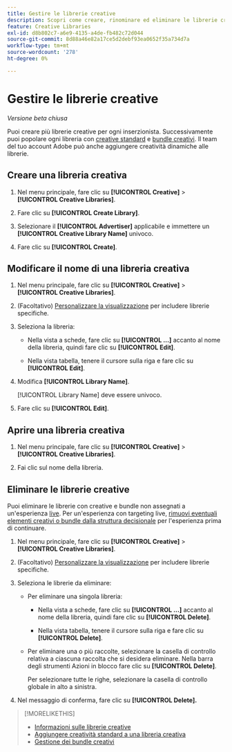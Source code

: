 ```yaml
---
title: Gestire le librerie creative
description: Scopri come creare, rinominare ed eliminare le librerie creative.
feature: Creative Libraries
exl-id: d8b802c7-a6e9-4135-a4de-fb482c72d044
source-git-commit: 8d88a46e82a17ce5d2debf93ea0652f35a734d7a
workflow-type: tm+mt
source-wordcount: '278'
ht-degree: 0%

---
```


# Gestire le librerie creative

*Versione beta chiusa*

Puoi creare più librerie creative per ogni inserzionista. Successivamente puoi popolare ogni libreria con [creative standard](creative-add-standard.md)<!-- , dynamic creatives, --> e [bundle creativi](bundle-manage.md). Il team del tuo account Adobe può anche aggiungere creatività dinamiche alle librerie.

## Creare una libreria creativa

1. Nel menu principale, fare clic su **[!UICONTROL Creative]** > **[!UICONTROL Creative Libraries]**.

1. Fare clic su **[!UICONTROL Create Library]**.

1. Selezionare il **[!UICONTROL Advertiser]** applicabile e immettere un **[!UICONTROL Creative Library Name]** univoco.

1. Fare clic su **[!UICONTROL Create]**.

## Modificare il nome di una libreria creativa

1. Nel menu principale, fare clic su **[!UICONTROL Creative]** > **[!UICONTROL Creative Libraries]**.

1. (Facoltativo) [Personalizzare la visualizzazione](/help/creative/introduction/customize-data-views.md) per includere librerie specifiche.

1. Seleziona la libreria:

   * Nella vista a schede, fare clic su **[!UICONTROL ...]** accanto al nome della libreria, quindi fare clic su **[!UICONTROL Edit]**.

   * Nella vista tabella, tenere il cursore sulla riga e fare clic su **[!UICONTROL Edit]**.

1. Modifica **[!UICONTROL Library Name]**.

   [!UICONTROL Library Name] deve essere univoco.

1. Fare clic su **[!UICONTROL Edit]**.

## Aprire una libreria creativa

1. Nel menu principale, fare clic su **[!UICONTROL Creative]** > **[!UICONTROL Creative Libraries]**.

1. Fai clic sul nome della libreria.

## Eliminare le librerie creative

Puoi eliminare le librerie con creative e bundle non assegnati a un&#39;esperienza [live](/help/creative/experiences/experience-about.md#experience-statuses-experience-statuses). Per un&#39;esperienza con targeting live, [rimuovi eventuali elementi creativi o bundle dalla struttura decisionale](/help/creative/experiences/experience-target-node-delete.md) per l&#39;esperienza prima di continuare.<!-- Not an option as of 3/4: > For an untargeted live experience, [remove any assigned creatives from the associated ad tag](/help/creative/experiences/experience-tag-assign-creatives.md) before you continue. -->

1. Nel menu principale, fare clic su **[!UICONTROL Creative]** > **[!UICONTROL Creative Libraries]**.

1. (Facoltativo) [Personalizzare la visualizzazione](/help/creative/introduction/customize-data-views.md) per includere librerie specifiche.

1. Seleziona le librerie da eliminare:

   * Per eliminare una singola libreria:

      * Nella vista a schede, fare clic su **[!UICONTROL ...]** accanto al nome della libreria, quindi fare clic su **[!UICONTROL Delete]**.

      * Nella vista tabella, tenere il cursore sulla riga e fare clic su **[!UICONTROL Delete]**.

   * Per eliminare una o più raccolte, selezionare la casella di controllo relativa a ciascuna raccolta che si desidera eliminare. Nella barra degli strumenti Azioni in blocco fare clic su **[!UICONTROL Delete]**.

     Per selezionare tutte le righe, selezionare la casella di controllo globale in alto a sinistra.

1. Nel messaggio di conferma, fare clic su **[!UICONTROL Delete].** <!--Verify wording -->

>[!MORELIKETHIS]
>
>* [Informazioni sulle librerie creative](/help/creative/creative-libraries/creative-libraries-about.md)
>* [Aggiungere creatività standard a una libreria creativa](creative-add-standard.md)
>* [Gestione dei bundle creativi](bundle-manage.md)
